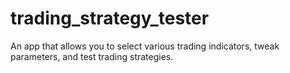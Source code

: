 # trading_strategy_tester
An app that allows you to select various trading indicators, tweak parameters, and test trading strategies.
